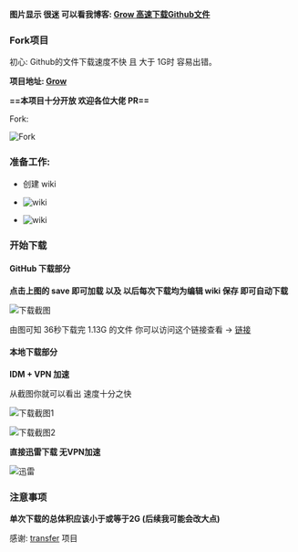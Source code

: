 **图片显示 很迷 可以看我博客: [Grow 高速下载Github文件](https://borber.cn/tech/grow/)** 

### Fork项目

初心: Github的文件下载速度不快 且 大于 1G时 容易出错。

**项目地址: [Grow](https://github.com/Borber/Grow/)** 

**==本项目十分开放 欢迎各位大佬 PR==**

Fork:

![Fork](https://github.com/Borber/PublicPic1/blob/master/teach/Grow/1.png?raw=true "Fork")



### 准备工作:

- 创建 wiki

- ![wiki](https://github.com/Borber/PublicPic1/blob/master/teach/Grow/2.png?raw=true "wiki")

  

- ![wiki](https://github.com/Borber/PublicPic1/blob/master/teach/Grow/3.png?raw=true "page")



### 开始下载



#### GitHub 下载部分



**点击上图的 save 即可加载 以及 以后每次下载均为编辑 wiki 保存 即可自动下载**



![下载截图](https://github.com/Borber/PublicPic1/blob/master/teach/Grow/4.png?raw=true "下载结果")

由图可知 36秒下载完 1.13G 的文件 你可以访问这个链接查看 -> [链接](https://github.com/Borber/Grow/runs/990025532?check_suite_focus=true) 

#### 本地下载部分

**IDM + VPN 加速**

从截图你就可以看出 速度十分之快  

![下载截图1](https://github.com/Borber/PublicPic1/blob/master/teach/Grow/5.png?raw=true "下载截图1")

![下载截图2](https://github.com/Borber/PublicPic1/blob/master/teach/Grow/6.png?raw=true "下载截图2")



**直接迅雷下载 无VPN加速**

![迅雷](https://github.com/Borber/PublicPic1/blob/master/teach/Grow/7.png?raw=true "迅雷")

### 注意事项

**单次下载的总体积应该小于或等于2G (后续我可能会改大点)**



感谢: [transfer](https://github.com/Mikubill/transfer) 项目
